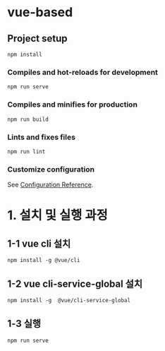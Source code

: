 # vue-based

## Project setup
```
npm install
```

### Compiles and hot-reloads for development
```
npm run serve
```

### Compiles and minifies for production
```
npm run build
```

### Lints and fixes files
```
npm run lint
```

### Customize configuration
See [Configuration Reference](https://cli.vuejs.org/config/).


# 1. 설치 및 실행 과정

## 1-1 vue cli 설치
 
```
npm install -g @vue/cli
```

## 1-2 vue cli-service-global 설치
```
npm install -g  @vue/cli-service-global
```

## 1-3 실행
```
npm run serve
```



